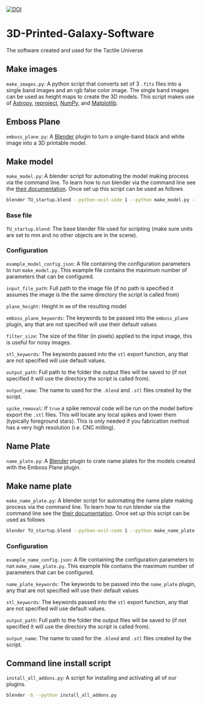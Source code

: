 [![DOI](https://zenodo.org/badge/79459697.svg)](https://zenodo.org/badge/latestdoi/79459697)

# 3D-Printed-Galaxy-Software
The software created and used for the Tactile Universe


## Make images
`make_images.py`: A python script that converts set of 3 `.fits` files into a single band images and an rgb false color image.  The single band images can be used as height maps to create the 3D models.  This script makes use of [Astropy](http://www.astropy.org/), [reproject](https://reproject.readthedocs.io/en/stable/), [NumPy](http://www.numpy.org/), and [Matplotlib](http://matplotlib.org/).

## Emboss Plane
`emboss_plane.py`: A [Blender](https://www.blender.org/) plugin to turn a single-band black and white image into a 3D printable model.


## Make model
`make_model.py`: A blender script for automating the model making process via the command line.  To learn how to run blender via the command line see the [their documentation](https://docs.blender.org/manual/en/dev/render/workflows/command_line.html).  Once set up this script can be used as follows

```bash
blender TU_startup.blend --python-exit-code 1 --python make_model.py -- example_model_config.json
```

### Base file
`TU_startup.blend`: The base blender file used for scripting (make sure units are set to mm and no other objects are in the scene).

### Configuration
`example_model_config.json`: A file containing the configuration parameters to run `make_model.py`.  This example file contains the maximum number of parameters that can be configured.

`input_file_path`: Full path to the image file (if no path is specified it assumes the image is the the same directory the script is called from)

`plane_height`: Height in `mm` of the resulting model

`emboss_plane_keywords`: The keywords to be passed into the `emboss_plane` plugin, any that are not specified will use their default values

`filter_size`: The size of the filter (in pixels) applied to the input image, this is useful for noisy images.

`stl_keywords`: The keywords passed into the `stl` export function, any that are not specified will use default values.

`output_path`: Full path to the folder the output files will be saved to (if not specified it will use the directory the script is called from).

`output_name`: The name to used for the `.blend` and `.stl` files created by the script.

`spike_removal`: If `true` a spike removal code will be run on the model before export the `.stl` files.  This will locate any local spikes and lower them (typically foreground stars).  This is only needed if you fabrication method has a very high resolution (i.e. CNC milling).


## Name Plate
`name_plate.py`: A [Blender](https://www.blender.org/) plugin to crate name plates for the models created with the Emboss Plane plugin.

## Make name plate
`make_name_plate.py`: A blender script for automating the name plate making process via the command line.  To learn how to run blender via the command line see the [their documentation](https://docs.blender.org/manual/en/dev/render/workflows/command_line.html).  Once set up this script can be used as follows

```bash
blender TU_startup.blend --python-exit-code 1 --python make_name_plate.py -- example_name_config.json
```

### Configuration
`example_name_config.json`: A file containing the configuration parameters to run `make_name_plate.py`.  This example file contains the maximum number of parameters that can be configured.

`name_plate_keywords`: The keywords to be passed into the `name_plate` plugin, any that are not specified will use their default values

`stl_keywords`: The keywords passed into the `stl` export function, any that are not specified will use default values.

`output_path`: Full path to the folder the output files will be saved to (if not specified it will use the directory the script is called from).

`output_name`: The name to used for the `.blend` and `.stl` files created by the script.

## Command line install script
`install_all_addons.py`: A script for installing and activating all of our plugins.

```bash
blender -b --python install_all_addons.py
```
